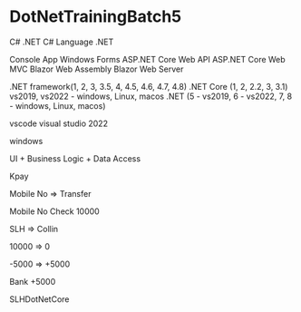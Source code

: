 # DotNetTrainingBatch5

C# .NET
C# Language
.NET

Console App
Windows Forms
ASP.NET Core Web API
ASP.NET Core Web MVC
Blazor Web Assembly
Blazor Web Server

.NET framework(1, 2, 3, 3.5, 4, 4.5, 4.6, 4.7, 4.8)
.NET Core (1, 2, 2.2, 3, 3.1) vs2019, vs2022 - windows, Linux, macos
.NET (5 - vs2019, 6 - vs2022, 7, 8 - windows, Linux, macos)

vscode
visual studio 2022

windows

UI + Business Logic + Data Access

Kpay

Mobile No => Transfer

Mobile No Check
10000

SLH => Collin

10000 => 0

-5000 => +5000

Bank +5000

SLHDotNetCore